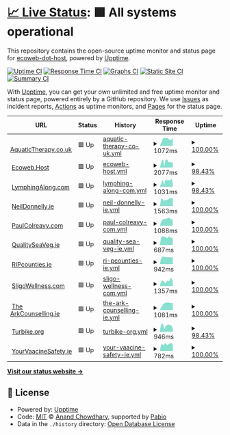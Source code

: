 # [📈 Live Status](https://ecoweb-dot-host.github.io/upptime): <!--live status--> **🟩 All systems operational**

This repository contains the open-source uptime monitor and status page for [ecoweb-dot-host](https://ecoweb-dot-host.github.io/upptime), powered by [Upptime](https://github.com/upptime/upptime).

[![Uptime CI](https://github.com/ecoweb-dot-host/upptime/workflows/Uptime%20CI/badge.svg)](https://github.com/ecoweb-dot-host/upptime/actions?query=workflow%3A%22Uptime+CI%22)
[![Response Time CI](https://github.com/ecoweb-dot-host/upptime/workflows/Response%20Time%20CI/badge.svg)](https://github.com/ecoweb-dot-host/upptime/actions?query=workflow%3A%22Response+Time+CI%22)
[![Graphs CI](https://github.com/ecoweb-dot-host/upptime/workflows/Graphs%20CI/badge.svg)](https://github.com/ecoweb-dot-host/upptime/actions?query=workflow%3A%22Graphs+CI%22)
[![Static Site CI](https://github.com/ecoweb-dot-host/upptime/workflows/Static%20Site%20CI/badge.svg)](https://github.com/ecoweb-dot-host/upptime/actions?query=workflow%3A%22Static+Site+CI%22)
[![Summary CI](https://github.com/ecoweb-dot-host/upptime/workflows/Summary%20CI/badge.svg)](https://github.com/ecoweb-dot-host/upptime/actions?query=workflow%3A%22Summary+CI%22)

With [Upptime](https://upptime.js.org), you can get your own unlimited and free uptime monitor and status page, powered entirely by a GitHub repository. We use [Issues](https://github.com/ecoweb-dot-host/upptime/issues) as incident reports, [Actions](https://github.com/ecoweb-dot-host/upptime/actions) as uptime monitors, and [Pages](https://ecoweb-dot-host.github.io/upptime) for the status page.

<!--start: status pages-->
<!-- This summary is generated by Upptime (https://github.com/upptime/upptime) -->
<!-- Do not edit this manually, your changes will be overwritten -->
<!-- prettier-ignore -->
| URL | Status | History | Response Time | Uptime |
| --- | ------ | ------- | ------------- | ------ |
| <img alt="" src="https://icons.duckduckgo.com/ip3/aquatictherapy.co.uk.ico" height="13"> [AquaticTherapy.co.uk](https://aquatictherapy.co.uk/) | 🟩 Up | [aquatic-therapy-co-uk.yml](https://github.com/ecoweb-dot-host/upptime/commits/HEAD/history/aquatic-therapy-co-uk.yml) | <details><summary><img alt="Response time graph" src="./graphs/aquatic-therapy-co-uk/response-time-week.png" height="20"> 1072ms</summary><br><a href="https://ecoweb-dot-host.github.io/upptime/history/aquatic-therapy-co-uk"><img alt="Response time 1129" src="https://img.shields.io/endpoint?url=https%3A%2F%2Fraw.githubusercontent.com%2Fecoweb-dot-host%2Fupptime%2FHEAD%2Fapi%2Faquatic-therapy-co-uk%2Fresponse-time.json"></a><br><a href="https://ecoweb-dot-host.github.io/upptime/history/aquatic-therapy-co-uk"><img alt="24-hour response time 565" src="https://img.shields.io/endpoint?url=https%3A%2F%2Fraw.githubusercontent.com%2Fecoweb-dot-host%2Fupptime%2FHEAD%2Fapi%2Faquatic-therapy-co-uk%2Fresponse-time-day.json"></a><br><a href="https://ecoweb-dot-host.github.io/upptime/history/aquatic-therapy-co-uk"><img alt="7-day response time 1072" src="https://img.shields.io/endpoint?url=https%3A%2F%2Fraw.githubusercontent.com%2Fecoweb-dot-host%2Fupptime%2FHEAD%2Fapi%2Faquatic-therapy-co-uk%2Fresponse-time-week.json"></a><br><a href="https://ecoweb-dot-host.github.io/upptime/history/aquatic-therapy-co-uk"><img alt="30-day response time 1129" src="https://img.shields.io/endpoint?url=https%3A%2F%2Fraw.githubusercontent.com%2Fecoweb-dot-host%2Fupptime%2FHEAD%2Fapi%2Faquatic-therapy-co-uk%2Fresponse-time-month.json"></a><br><a href="https://ecoweb-dot-host.github.io/upptime/history/aquatic-therapy-co-uk"><img alt="1-year response time 1129" src="https://img.shields.io/endpoint?url=https%3A%2F%2Fraw.githubusercontent.com%2Fecoweb-dot-host%2Fupptime%2FHEAD%2Fapi%2Faquatic-therapy-co-uk%2Fresponse-time-year.json"></a></details> | <details><summary><a href="https://ecoweb-dot-host.github.io/upptime/history/aquatic-therapy-co-uk">100.00%</a></summary><a href="https://ecoweb-dot-host.github.io/upptime/history/aquatic-therapy-co-uk"><img alt="All-time uptime 100.00%" src="https://img.shields.io/endpoint?url=https%3A%2F%2Fraw.githubusercontent.com%2Fecoweb-dot-host%2Fupptime%2FHEAD%2Fapi%2Faquatic-therapy-co-uk%2Fuptime.json"></a><br><a href="https://ecoweb-dot-host.github.io/upptime/history/aquatic-therapy-co-uk"><img alt="24-hour uptime 100.00%" src="https://img.shields.io/endpoint?url=https%3A%2F%2Fraw.githubusercontent.com%2Fecoweb-dot-host%2Fupptime%2FHEAD%2Fapi%2Faquatic-therapy-co-uk%2Fuptime-day.json"></a><br><a href="https://ecoweb-dot-host.github.io/upptime/history/aquatic-therapy-co-uk"><img alt="7-day uptime 100.00%" src="https://img.shields.io/endpoint?url=https%3A%2F%2Fraw.githubusercontent.com%2Fecoweb-dot-host%2Fupptime%2FHEAD%2Fapi%2Faquatic-therapy-co-uk%2Fuptime-week.json"></a><br><a href="https://ecoweb-dot-host.github.io/upptime/history/aquatic-therapy-co-uk"><img alt="30-day uptime 100.00%" src="https://img.shields.io/endpoint?url=https%3A%2F%2Fraw.githubusercontent.com%2Fecoweb-dot-host%2Fupptime%2FHEAD%2Fapi%2Faquatic-therapy-co-uk%2Fuptime-month.json"></a><br><a href="https://ecoweb-dot-host.github.io/upptime/history/aquatic-therapy-co-uk"><img alt="1-year uptime 100.00%" src="https://img.shields.io/endpoint?url=https%3A%2F%2Fraw.githubusercontent.com%2Fecoweb-dot-host%2Fupptime%2FHEAD%2Fapi%2Faquatic-therapy-co-uk%2Fuptime-year.json"></a></details>
| <img alt="" src="https://icons.duckduckgo.com/ip3/ecoweb.host.ico" height="13"> [Ecoweb.Host](https://ecoweb.host/) | 🟩 Up | [ecoweb-host.yml](https://github.com/ecoweb-dot-host/upptime/commits/HEAD/history/ecoweb-host.yml) | <details><summary><img alt="Response time graph" src="./graphs/ecoweb-host/response-time-week.png" height="20"> 2077ms</summary><br><a href="https://ecoweb-dot-host.github.io/upptime/history/ecoweb-host"><img alt="Response time 2236" src="https://img.shields.io/endpoint?url=https%3A%2F%2Fraw.githubusercontent.com%2Fecoweb-dot-host%2Fupptime%2FHEAD%2Fapi%2Fecoweb-host%2Fresponse-time.json"></a><br><a href="https://ecoweb-dot-host.github.io/upptime/history/ecoweb-host"><img alt="24-hour response time 2865" src="https://img.shields.io/endpoint?url=https%3A%2F%2Fraw.githubusercontent.com%2Fecoweb-dot-host%2Fupptime%2FHEAD%2Fapi%2Fecoweb-host%2Fresponse-time-day.json"></a><br><a href="https://ecoweb-dot-host.github.io/upptime/history/ecoweb-host"><img alt="7-day response time 2077" src="https://img.shields.io/endpoint?url=https%3A%2F%2Fraw.githubusercontent.com%2Fecoweb-dot-host%2Fupptime%2FHEAD%2Fapi%2Fecoweb-host%2Fresponse-time-week.json"></a><br><a href="https://ecoweb-dot-host.github.io/upptime/history/ecoweb-host"><img alt="30-day response time 2236" src="https://img.shields.io/endpoint?url=https%3A%2F%2Fraw.githubusercontent.com%2Fecoweb-dot-host%2Fupptime%2FHEAD%2Fapi%2Fecoweb-host%2Fresponse-time-month.json"></a><br><a href="https://ecoweb-dot-host.github.io/upptime/history/ecoweb-host"><img alt="1-year response time 2236" src="https://img.shields.io/endpoint?url=https%3A%2F%2Fraw.githubusercontent.com%2Fecoweb-dot-host%2Fupptime%2FHEAD%2Fapi%2Fecoweb-host%2Fresponse-time-year.json"></a></details> | <details><summary><a href="https://ecoweb-dot-host.github.io/upptime/history/ecoweb-host">98.43%</a></summary><a href="https://ecoweb-dot-host.github.io/upptime/history/ecoweb-host"><img alt="All-time uptime 99.28%" src="https://img.shields.io/endpoint?url=https%3A%2F%2Fraw.githubusercontent.com%2Fecoweb-dot-host%2Fupptime%2FHEAD%2Fapi%2Fecoweb-host%2Fuptime.json"></a><br><a href="https://ecoweb-dot-host.github.io/upptime/history/ecoweb-host"><img alt="24-hour uptime 100.00%" src="https://img.shields.io/endpoint?url=https%3A%2F%2Fraw.githubusercontent.com%2Fecoweb-dot-host%2Fupptime%2FHEAD%2Fapi%2Fecoweb-host%2Fuptime-day.json"></a><br><a href="https://ecoweb-dot-host.github.io/upptime/history/ecoweb-host"><img alt="7-day uptime 98.43%" src="https://img.shields.io/endpoint?url=https%3A%2F%2Fraw.githubusercontent.com%2Fecoweb-dot-host%2Fupptime%2FHEAD%2Fapi%2Fecoweb-host%2Fuptime-week.json"></a><br><a href="https://ecoweb-dot-host.github.io/upptime/history/ecoweb-host"><img alt="30-day uptime 99.28%" src="https://img.shields.io/endpoint?url=https%3A%2F%2Fraw.githubusercontent.com%2Fecoweb-dot-host%2Fupptime%2FHEAD%2Fapi%2Fecoweb-host%2Fuptime-month.json"></a><br><a href="https://ecoweb-dot-host.github.io/upptime/history/ecoweb-host"><img alt="1-year uptime 99.28%" src="https://img.shields.io/endpoint?url=https%3A%2F%2Fraw.githubusercontent.com%2Fecoweb-dot-host%2Fupptime%2FHEAD%2Fapi%2Fecoweb-host%2Fuptime-year.json"></a></details>
| <img alt="" src="https://icons.duckduckgo.com/ip3/lymphingalong.com.ico" height="13"> [LymphingAlong.com](https://lymphingalong.com/) | 🟩 Up | [lymphing-along-com.yml](https://github.com/ecoweb-dot-host/upptime/commits/HEAD/history/lymphing-along-com.yml) | <details><summary><img alt="Response time graph" src="./graphs/lymphing-along-com/response-time-week.png" height="20"> 1031ms</summary><br><a href="https://ecoweb-dot-host.github.io/upptime/history/lymphing-along-com"><img alt="Response time 1069" src="https://img.shields.io/endpoint?url=https%3A%2F%2Fraw.githubusercontent.com%2Fecoweb-dot-host%2Fupptime%2FHEAD%2Fapi%2Flymphing-along-com%2Fresponse-time.json"></a><br><a href="https://ecoweb-dot-host.github.io/upptime/history/lymphing-along-com"><img alt="24-hour response time 461" src="https://img.shields.io/endpoint?url=https%3A%2F%2Fraw.githubusercontent.com%2Fecoweb-dot-host%2Fupptime%2FHEAD%2Fapi%2Flymphing-along-com%2Fresponse-time-day.json"></a><br><a href="https://ecoweb-dot-host.github.io/upptime/history/lymphing-along-com"><img alt="7-day response time 1031" src="https://img.shields.io/endpoint?url=https%3A%2F%2Fraw.githubusercontent.com%2Fecoweb-dot-host%2Fupptime%2FHEAD%2Fapi%2Flymphing-along-com%2Fresponse-time-week.json"></a><br><a href="https://ecoweb-dot-host.github.io/upptime/history/lymphing-along-com"><img alt="30-day response time 1069" src="https://img.shields.io/endpoint?url=https%3A%2F%2Fraw.githubusercontent.com%2Fecoweb-dot-host%2Fupptime%2FHEAD%2Fapi%2Flymphing-along-com%2Fresponse-time-month.json"></a><br><a href="https://ecoweb-dot-host.github.io/upptime/history/lymphing-along-com"><img alt="1-year response time 1069" src="https://img.shields.io/endpoint?url=https%3A%2F%2Fraw.githubusercontent.com%2Fecoweb-dot-host%2Fupptime%2FHEAD%2Fapi%2Flymphing-along-com%2Fresponse-time-year.json"></a></details> | <details><summary><a href="https://ecoweb-dot-host.github.io/upptime/history/lymphing-along-com">98.43%</a></summary><a href="https://ecoweb-dot-host.github.io/upptime/history/lymphing-along-com"><img alt="All-time uptime 99.25%" src="https://img.shields.io/endpoint?url=https%3A%2F%2Fraw.githubusercontent.com%2Fecoweb-dot-host%2Fupptime%2FHEAD%2Fapi%2Flymphing-along-com%2Fuptime.json"></a><br><a href="https://ecoweb-dot-host.github.io/upptime/history/lymphing-along-com"><img alt="24-hour uptime 100.00%" src="https://img.shields.io/endpoint?url=https%3A%2F%2Fraw.githubusercontent.com%2Fecoweb-dot-host%2Fupptime%2FHEAD%2Fapi%2Flymphing-along-com%2Fuptime-day.json"></a><br><a href="https://ecoweb-dot-host.github.io/upptime/history/lymphing-along-com"><img alt="7-day uptime 98.43%" src="https://img.shields.io/endpoint?url=https%3A%2F%2Fraw.githubusercontent.com%2Fecoweb-dot-host%2Fupptime%2FHEAD%2Fapi%2Flymphing-along-com%2Fuptime-week.json"></a><br><a href="https://ecoweb-dot-host.github.io/upptime/history/lymphing-along-com"><img alt="30-day uptime 99.25%" src="https://img.shields.io/endpoint?url=https%3A%2F%2Fraw.githubusercontent.com%2Fecoweb-dot-host%2Fupptime%2FHEAD%2Fapi%2Flymphing-along-com%2Fuptime-month.json"></a><br><a href="https://ecoweb-dot-host.github.io/upptime/history/lymphing-along-com"><img alt="1-year uptime 99.25%" src="https://img.shields.io/endpoint?url=https%3A%2F%2Fraw.githubusercontent.com%2Fecoweb-dot-host%2Fupptime%2FHEAD%2Fapi%2Flymphing-along-com%2Fuptime-year.json"></a></details>
| <img alt="" src="https://icons.duckduckgo.com/ip3/neildonnelly.ie.ico" height="13"> [NeilDonnelly.ie](https://neildonnelly.ie/) | 🟩 Up | [neil-donnelly-ie.yml](https://github.com/ecoweb-dot-host/upptime/commits/HEAD/history/neil-donnelly-ie.yml) | <details><summary><img alt="Response time graph" src="./graphs/neil-donnelly-ie/response-time-week.png" height="20"> 1563ms</summary><br><a href="https://ecoweb-dot-host.github.io/upptime/history/neil-donnelly-ie"><img alt="Response time 1603" src="https://img.shields.io/endpoint?url=https%3A%2F%2Fraw.githubusercontent.com%2Fecoweb-dot-host%2Fupptime%2FHEAD%2Fapi%2Fneil-donnelly-ie%2Fresponse-time.json"></a><br><a href="https://ecoweb-dot-host.github.io/upptime/history/neil-donnelly-ie"><img alt="24-hour response time 1478" src="https://img.shields.io/endpoint?url=https%3A%2F%2Fraw.githubusercontent.com%2Fecoweb-dot-host%2Fupptime%2FHEAD%2Fapi%2Fneil-donnelly-ie%2Fresponse-time-day.json"></a><br><a href="https://ecoweb-dot-host.github.io/upptime/history/neil-donnelly-ie"><img alt="7-day response time 1563" src="https://img.shields.io/endpoint?url=https%3A%2F%2Fraw.githubusercontent.com%2Fecoweb-dot-host%2Fupptime%2FHEAD%2Fapi%2Fneil-donnelly-ie%2Fresponse-time-week.json"></a><br><a href="https://ecoweb-dot-host.github.io/upptime/history/neil-donnelly-ie"><img alt="30-day response time 1603" src="https://img.shields.io/endpoint?url=https%3A%2F%2Fraw.githubusercontent.com%2Fecoweb-dot-host%2Fupptime%2FHEAD%2Fapi%2Fneil-donnelly-ie%2Fresponse-time-month.json"></a><br><a href="https://ecoweb-dot-host.github.io/upptime/history/neil-donnelly-ie"><img alt="1-year response time 1603" src="https://img.shields.io/endpoint?url=https%3A%2F%2Fraw.githubusercontent.com%2Fecoweb-dot-host%2Fupptime%2FHEAD%2Fapi%2Fneil-donnelly-ie%2Fresponse-time-year.json"></a></details> | <details><summary><a href="https://ecoweb-dot-host.github.io/upptime/history/neil-donnelly-ie">100.00%</a></summary><a href="https://ecoweb-dot-host.github.io/upptime/history/neil-donnelly-ie"><img alt="All-time uptime 100.00%" src="https://img.shields.io/endpoint?url=https%3A%2F%2Fraw.githubusercontent.com%2Fecoweb-dot-host%2Fupptime%2FHEAD%2Fapi%2Fneil-donnelly-ie%2Fuptime.json"></a><br><a href="https://ecoweb-dot-host.github.io/upptime/history/neil-donnelly-ie"><img alt="24-hour uptime 100.00%" src="https://img.shields.io/endpoint?url=https%3A%2F%2Fraw.githubusercontent.com%2Fecoweb-dot-host%2Fupptime%2FHEAD%2Fapi%2Fneil-donnelly-ie%2Fuptime-day.json"></a><br><a href="https://ecoweb-dot-host.github.io/upptime/history/neil-donnelly-ie"><img alt="7-day uptime 100.00%" src="https://img.shields.io/endpoint?url=https%3A%2F%2Fraw.githubusercontent.com%2Fecoweb-dot-host%2Fupptime%2FHEAD%2Fapi%2Fneil-donnelly-ie%2Fuptime-week.json"></a><br><a href="https://ecoweb-dot-host.github.io/upptime/history/neil-donnelly-ie"><img alt="30-day uptime 100.00%" src="https://img.shields.io/endpoint?url=https%3A%2F%2Fraw.githubusercontent.com%2Fecoweb-dot-host%2Fupptime%2FHEAD%2Fapi%2Fneil-donnelly-ie%2Fuptime-month.json"></a><br><a href="https://ecoweb-dot-host.github.io/upptime/history/neil-donnelly-ie"><img alt="1-year uptime 100.00%" src="https://img.shields.io/endpoint?url=https%3A%2F%2Fraw.githubusercontent.com%2Fecoweb-dot-host%2Fupptime%2FHEAD%2Fapi%2Fneil-donnelly-ie%2Fuptime-year.json"></a></details>
| <img alt="" src="https://icons.duckduckgo.com/ip3/paulcolreavy.com.ico" height="13"> [PaulColreavy.com](https://paulcolreavy.com/) | 🟩 Up | [paul-colreavy-com.yml](https://github.com/ecoweb-dot-host/upptime/commits/HEAD/history/paul-colreavy-com.yml) | <details><summary><img alt="Response time graph" src="./graphs/paul-colreavy-com/response-time-week.png" height="20"> 1088ms</summary><br><a href="https://ecoweb-dot-host.github.io/upptime/history/paul-colreavy-com"><img alt="Response time 1056" src="https://img.shields.io/endpoint?url=https%3A%2F%2Fraw.githubusercontent.com%2Fecoweb-dot-host%2Fupptime%2FHEAD%2Fapi%2Fpaul-colreavy-com%2Fresponse-time.json"></a><br><a href="https://ecoweb-dot-host.github.io/upptime/history/paul-colreavy-com"><img alt="24-hour response time 980" src="https://img.shields.io/endpoint?url=https%3A%2F%2Fraw.githubusercontent.com%2Fecoweb-dot-host%2Fupptime%2FHEAD%2Fapi%2Fpaul-colreavy-com%2Fresponse-time-day.json"></a><br><a href="https://ecoweb-dot-host.github.io/upptime/history/paul-colreavy-com"><img alt="7-day response time 1088" src="https://img.shields.io/endpoint?url=https%3A%2F%2Fraw.githubusercontent.com%2Fecoweb-dot-host%2Fupptime%2FHEAD%2Fapi%2Fpaul-colreavy-com%2Fresponse-time-week.json"></a><br><a href="https://ecoweb-dot-host.github.io/upptime/history/paul-colreavy-com"><img alt="30-day response time 1056" src="https://img.shields.io/endpoint?url=https%3A%2F%2Fraw.githubusercontent.com%2Fecoweb-dot-host%2Fupptime%2FHEAD%2Fapi%2Fpaul-colreavy-com%2Fresponse-time-month.json"></a><br><a href="https://ecoweb-dot-host.github.io/upptime/history/paul-colreavy-com"><img alt="1-year response time 1056" src="https://img.shields.io/endpoint?url=https%3A%2F%2Fraw.githubusercontent.com%2Fecoweb-dot-host%2Fupptime%2FHEAD%2Fapi%2Fpaul-colreavy-com%2Fresponse-time-year.json"></a></details> | <details><summary><a href="https://ecoweb-dot-host.github.io/upptime/history/paul-colreavy-com">100.00%</a></summary><a href="https://ecoweb-dot-host.github.io/upptime/history/paul-colreavy-com"><img alt="All-time uptime 100.00%" src="https://img.shields.io/endpoint?url=https%3A%2F%2Fraw.githubusercontent.com%2Fecoweb-dot-host%2Fupptime%2FHEAD%2Fapi%2Fpaul-colreavy-com%2Fuptime.json"></a><br><a href="https://ecoweb-dot-host.github.io/upptime/history/paul-colreavy-com"><img alt="24-hour uptime 100.00%" src="https://img.shields.io/endpoint?url=https%3A%2F%2Fraw.githubusercontent.com%2Fecoweb-dot-host%2Fupptime%2FHEAD%2Fapi%2Fpaul-colreavy-com%2Fuptime-day.json"></a><br><a href="https://ecoweb-dot-host.github.io/upptime/history/paul-colreavy-com"><img alt="7-day uptime 100.00%" src="https://img.shields.io/endpoint?url=https%3A%2F%2Fraw.githubusercontent.com%2Fecoweb-dot-host%2Fupptime%2FHEAD%2Fapi%2Fpaul-colreavy-com%2Fuptime-week.json"></a><br><a href="https://ecoweb-dot-host.github.io/upptime/history/paul-colreavy-com"><img alt="30-day uptime 100.00%" src="https://img.shields.io/endpoint?url=https%3A%2F%2Fraw.githubusercontent.com%2Fecoweb-dot-host%2Fupptime%2FHEAD%2Fapi%2Fpaul-colreavy-com%2Fuptime-month.json"></a><br><a href="https://ecoweb-dot-host.github.io/upptime/history/paul-colreavy-com"><img alt="1-year uptime 100.00%" src="https://img.shields.io/endpoint?url=https%3A%2F%2Fraw.githubusercontent.com%2Fecoweb-dot-host%2Fupptime%2FHEAD%2Fapi%2Fpaul-colreavy-com%2Fuptime-year.json"></a></details>
| <img alt="" src="https://icons.duckduckgo.com/ip3/qualityseaveg.ie.ico" height="13"> [QualitySeaVeg.ie](https://qualityseaveg.ie/) | 🟩 Up | [quality-sea-veg-ie.yml](https://github.com/ecoweb-dot-host/upptime/commits/HEAD/history/quality-sea-veg-ie.yml) | <details><summary><img alt="Response time graph" src="./graphs/quality-sea-veg-ie/response-time-week.png" height="20"> 687ms</summary><br><a href="https://ecoweb-dot-host.github.io/upptime/history/quality-sea-veg-ie"><img alt="Response time 664" src="https://img.shields.io/endpoint?url=https%3A%2F%2Fraw.githubusercontent.com%2Fecoweb-dot-host%2Fupptime%2FHEAD%2Fapi%2Fquality-sea-veg-ie%2Fresponse-time.json"></a><br><a href="https://ecoweb-dot-host.github.io/upptime/history/quality-sea-veg-ie"><img alt="24-hour response time 596" src="https://img.shields.io/endpoint?url=https%3A%2F%2Fraw.githubusercontent.com%2Fecoweb-dot-host%2Fupptime%2FHEAD%2Fapi%2Fquality-sea-veg-ie%2Fresponse-time-day.json"></a><br><a href="https://ecoweb-dot-host.github.io/upptime/history/quality-sea-veg-ie"><img alt="7-day response time 687" src="https://img.shields.io/endpoint?url=https%3A%2F%2Fraw.githubusercontent.com%2Fecoweb-dot-host%2Fupptime%2FHEAD%2Fapi%2Fquality-sea-veg-ie%2Fresponse-time-week.json"></a><br><a href="https://ecoweb-dot-host.github.io/upptime/history/quality-sea-veg-ie"><img alt="30-day response time 664" src="https://img.shields.io/endpoint?url=https%3A%2F%2Fraw.githubusercontent.com%2Fecoweb-dot-host%2Fupptime%2FHEAD%2Fapi%2Fquality-sea-veg-ie%2Fresponse-time-month.json"></a><br><a href="https://ecoweb-dot-host.github.io/upptime/history/quality-sea-veg-ie"><img alt="1-year response time 664" src="https://img.shields.io/endpoint?url=https%3A%2F%2Fraw.githubusercontent.com%2Fecoweb-dot-host%2Fupptime%2FHEAD%2Fapi%2Fquality-sea-veg-ie%2Fresponse-time-year.json"></a></details> | <details><summary><a href="https://ecoweb-dot-host.github.io/upptime/history/quality-sea-veg-ie">100.00%</a></summary><a href="https://ecoweb-dot-host.github.io/upptime/history/quality-sea-veg-ie"><img alt="All-time uptime 100.00%" src="https://img.shields.io/endpoint?url=https%3A%2F%2Fraw.githubusercontent.com%2Fecoweb-dot-host%2Fupptime%2FHEAD%2Fapi%2Fquality-sea-veg-ie%2Fuptime.json"></a><br><a href="https://ecoweb-dot-host.github.io/upptime/history/quality-sea-veg-ie"><img alt="24-hour uptime 100.00%" src="https://img.shields.io/endpoint?url=https%3A%2F%2Fraw.githubusercontent.com%2Fecoweb-dot-host%2Fupptime%2FHEAD%2Fapi%2Fquality-sea-veg-ie%2Fuptime-day.json"></a><br><a href="https://ecoweb-dot-host.github.io/upptime/history/quality-sea-veg-ie"><img alt="7-day uptime 100.00%" src="https://img.shields.io/endpoint?url=https%3A%2F%2Fraw.githubusercontent.com%2Fecoweb-dot-host%2Fupptime%2FHEAD%2Fapi%2Fquality-sea-veg-ie%2Fuptime-week.json"></a><br><a href="https://ecoweb-dot-host.github.io/upptime/history/quality-sea-veg-ie"><img alt="30-day uptime 100.00%" src="https://img.shields.io/endpoint?url=https%3A%2F%2Fraw.githubusercontent.com%2Fecoweb-dot-host%2Fupptime%2FHEAD%2Fapi%2Fquality-sea-veg-ie%2Fuptime-month.json"></a><br><a href="https://ecoweb-dot-host.github.io/upptime/history/quality-sea-veg-ie"><img alt="1-year uptime 100.00%" src="https://img.shields.io/endpoint?url=https%3A%2F%2Fraw.githubusercontent.com%2Fecoweb-dot-host%2Fupptime%2FHEAD%2Fapi%2Fquality-sea-veg-ie%2Fuptime-year.json"></a></details>
| <img alt="" src="https://icons.duckduckgo.com/ip3/ripcounties.ie.ico" height="13"> [RIPcounties.ie](https://ripcounties.ie/) | 🟩 Up | [ri-pcounties-ie.yml](https://github.com/ecoweb-dot-host/upptime/commits/HEAD/history/ri-pcounties-ie.yml) | <details><summary><img alt="Response time graph" src="./graphs/ri-pcounties-ie/response-time-week.png" height="20"> 942ms</summary><br><a href="https://ecoweb-dot-host.github.io/upptime/history/ri-pcounties-ie"><img alt="Response time 1005" src="https://img.shields.io/endpoint?url=https%3A%2F%2Fraw.githubusercontent.com%2Fecoweb-dot-host%2Fupptime%2FHEAD%2Fapi%2Fri-pcounties-ie%2Fresponse-time.json"></a><br><a href="https://ecoweb-dot-host.github.io/upptime/history/ri-pcounties-ie"><img alt="24-hour response time 782" src="https://img.shields.io/endpoint?url=https%3A%2F%2Fraw.githubusercontent.com%2Fecoweb-dot-host%2Fupptime%2FHEAD%2Fapi%2Fri-pcounties-ie%2Fresponse-time-day.json"></a><br><a href="https://ecoweb-dot-host.github.io/upptime/history/ri-pcounties-ie"><img alt="7-day response time 942" src="https://img.shields.io/endpoint?url=https%3A%2F%2Fraw.githubusercontent.com%2Fecoweb-dot-host%2Fupptime%2FHEAD%2Fapi%2Fri-pcounties-ie%2Fresponse-time-week.json"></a><br><a href="https://ecoweb-dot-host.github.io/upptime/history/ri-pcounties-ie"><img alt="30-day response time 1005" src="https://img.shields.io/endpoint?url=https%3A%2F%2Fraw.githubusercontent.com%2Fecoweb-dot-host%2Fupptime%2FHEAD%2Fapi%2Fri-pcounties-ie%2Fresponse-time-month.json"></a><br><a href="https://ecoweb-dot-host.github.io/upptime/history/ri-pcounties-ie"><img alt="1-year response time 1005" src="https://img.shields.io/endpoint?url=https%3A%2F%2Fraw.githubusercontent.com%2Fecoweb-dot-host%2Fupptime%2FHEAD%2Fapi%2Fri-pcounties-ie%2Fresponse-time-year.json"></a></details> | <details><summary><a href="https://ecoweb-dot-host.github.io/upptime/history/ri-pcounties-ie">100.00%</a></summary><a href="https://ecoweb-dot-host.github.io/upptime/history/ri-pcounties-ie"><img alt="All-time uptime 78.38%" src="https://img.shields.io/endpoint?url=https%3A%2F%2Fraw.githubusercontent.com%2Fecoweb-dot-host%2Fupptime%2FHEAD%2Fapi%2Fri-pcounties-ie%2Fuptime.json"></a><br><a href="https://ecoweb-dot-host.github.io/upptime/history/ri-pcounties-ie"><img alt="24-hour uptime 100.00%" src="https://img.shields.io/endpoint?url=https%3A%2F%2Fraw.githubusercontent.com%2Fecoweb-dot-host%2Fupptime%2FHEAD%2Fapi%2Fri-pcounties-ie%2Fuptime-day.json"></a><br><a href="https://ecoweb-dot-host.github.io/upptime/history/ri-pcounties-ie"><img alt="7-day uptime 100.00%" src="https://img.shields.io/endpoint?url=https%3A%2F%2Fraw.githubusercontent.com%2Fecoweb-dot-host%2Fupptime%2FHEAD%2Fapi%2Fri-pcounties-ie%2Fuptime-week.json"></a><br><a href="https://ecoweb-dot-host.github.io/upptime/history/ri-pcounties-ie"><img alt="30-day uptime 78.38%" src="https://img.shields.io/endpoint?url=https%3A%2F%2Fraw.githubusercontent.com%2Fecoweb-dot-host%2Fupptime%2FHEAD%2Fapi%2Fri-pcounties-ie%2Fuptime-month.json"></a><br><a href="https://ecoweb-dot-host.github.io/upptime/history/ri-pcounties-ie"><img alt="1-year uptime 78.38%" src="https://img.shields.io/endpoint?url=https%3A%2F%2Fraw.githubusercontent.com%2Fecoweb-dot-host%2Fupptime%2FHEAD%2Fapi%2Fri-pcounties-ie%2Fuptime-year.json"></a></details>
| <img alt="" src="https://icons.duckduckgo.com/ip3/sligowellness.com.ico" height="13"> [SligoWellness.com](https://sligowellness.com/) | 🟩 Up | [sligo-wellness-com.yml](https://github.com/ecoweb-dot-host/upptime/commits/HEAD/history/sligo-wellness-com.yml) | <details><summary><img alt="Response time graph" src="./graphs/sligo-wellness-com/response-time-week.png" height="20"> 1357ms</summary><br><a href="https://ecoweb-dot-host.github.io/upptime/history/sligo-wellness-com"><img alt="Response time 1375" src="https://img.shields.io/endpoint?url=https%3A%2F%2Fraw.githubusercontent.com%2Fecoweb-dot-host%2Fupptime%2FHEAD%2Fapi%2Fsligo-wellness-com%2Fresponse-time.json"></a><br><a href="https://ecoweb-dot-host.github.io/upptime/history/sligo-wellness-com"><img alt="24-hour response time 836" src="https://img.shields.io/endpoint?url=https%3A%2F%2Fraw.githubusercontent.com%2Fecoweb-dot-host%2Fupptime%2FHEAD%2Fapi%2Fsligo-wellness-com%2Fresponse-time-day.json"></a><br><a href="https://ecoweb-dot-host.github.io/upptime/history/sligo-wellness-com"><img alt="7-day response time 1357" src="https://img.shields.io/endpoint?url=https%3A%2F%2Fraw.githubusercontent.com%2Fecoweb-dot-host%2Fupptime%2FHEAD%2Fapi%2Fsligo-wellness-com%2Fresponse-time-week.json"></a><br><a href="https://ecoweb-dot-host.github.io/upptime/history/sligo-wellness-com"><img alt="30-day response time 1375" src="https://img.shields.io/endpoint?url=https%3A%2F%2Fraw.githubusercontent.com%2Fecoweb-dot-host%2Fupptime%2FHEAD%2Fapi%2Fsligo-wellness-com%2Fresponse-time-month.json"></a><br><a href="https://ecoweb-dot-host.github.io/upptime/history/sligo-wellness-com"><img alt="1-year response time 1375" src="https://img.shields.io/endpoint?url=https%3A%2F%2Fraw.githubusercontent.com%2Fecoweb-dot-host%2Fupptime%2FHEAD%2Fapi%2Fsligo-wellness-com%2Fresponse-time-year.json"></a></details> | <details><summary><a href="https://ecoweb-dot-host.github.io/upptime/history/sligo-wellness-com">100.00%</a></summary><a href="https://ecoweb-dot-host.github.io/upptime/history/sligo-wellness-com"><img alt="All-time uptime 99.90%" src="https://img.shields.io/endpoint?url=https%3A%2F%2Fraw.githubusercontent.com%2Fecoweb-dot-host%2Fupptime%2FHEAD%2Fapi%2Fsligo-wellness-com%2Fuptime.json"></a><br><a href="https://ecoweb-dot-host.github.io/upptime/history/sligo-wellness-com"><img alt="24-hour uptime 100.00%" src="https://img.shields.io/endpoint?url=https%3A%2F%2Fraw.githubusercontent.com%2Fecoweb-dot-host%2Fupptime%2FHEAD%2Fapi%2Fsligo-wellness-com%2Fuptime-day.json"></a><br><a href="https://ecoweb-dot-host.github.io/upptime/history/sligo-wellness-com"><img alt="7-day uptime 100.00%" src="https://img.shields.io/endpoint?url=https%3A%2F%2Fraw.githubusercontent.com%2Fecoweb-dot-host%2Fupptime%2FHEAD%2Fapi%2Fsligo-wellness-com%2Fuptime-week.json"></a><br><a href="https://ecoweb-dot-host.github.io/upptime/history/sligo-wellness-com"><img alt="30-day uptime 99.90%" src="https://img.shields.io/endpoint?url=https%3A%2F%2Fraw.githubusercontent.com%2Fecoweb-dot-host%2Fupptime%2FHEAD%2Fapi%2Fsligo-wellness-com%2Fuptime-month.json"></a><br><a href="https://ecoweb-dot-host.github.io/upptime/history/sligo-wellness-com"><img alt="1-year uptime 99.90%" src="https://img.shields.io/endpoint?url=https%3A%2F%2Fraw.githubusercontent.com%2Fecoweb-dot-host%2Fupptime%2FHEAD%2Fapi%2Fsligo-wellness-com%2Fuptime-year.json"></a></details>
| <img alt="" src="https://icons.duckduckgo.com/ip3/thearkcounselling.ie.ico" height="13"> [The ArkCounselling.ie](https://thearkcounselling.ie/) | 🟩 Up | [the-ark-counselling-ie.yml](https://github.com/ecoweb-dot-host/upptime/commits/HEAD/history/the-ark-counselling-ie.yml) | <details><summary><img alt="Response time graph" src="./graphs/the-ark-counselling-ie/response-time-week.png" height="20"> 1081ms</summary><br><a href="https://ecoweb-dot-host.github.io/upptime/history/the-ark-counselling-ie"><img alt="Response time 1077" src="https://img.shields.io/endpoint?url=https%3A%2F%2Fraw.githubusercontent.com%2Fecoweb-dot-host%2Fupptime%2FHEAD%2Fapi%2Fthe-ark-counselling-ie%2Fresponse-time.json"></a><br><a href="https://ecoweb-dot-host.github.io/upptime/history/the-ark-counselling-ie"><img alt="24-hour response time 909" src="https://img.shields.io/endpoint?url=https%3A%2F%2Fraw.githubusercontent.com%2Fecoweb-dot-host%2Fupptime%2FHEAD%2Fapi%2Fthe-ark-counselling-ie%2Fresponse-time-day.json"></a><br><a href="https://ecoweb-dot-host.github.io/upptime/history/the-ark-counselling-ie"><img alt="7-day response time 1081" src="https://img.shields.io/endpoint?url=https%3A%2F%2Fraw.githubusercontent.com%2Fecoweb-dot-host%2Fupptime%2FHEAD%2Fapi%2Fthe-ark-counselling-ie%2Fresponse-time-week.json"></a><br><a href="https://ecoweb-dot-host.github.io/upptime/history/the-ark-counselling-ie"><img alt="30-day response time 1077" src="https://img.shields.io/endpoint?url=https%3A%2F%2Fraw.githubusercontent.com%2Fecoweb-dot-host%2Fupptime%2FHEAD%2Fapi%2Fthe-ark-counselling-ie%2Fresponse-time-month.json"></a><br><a href="https://ecoweb-dot-host.github.io/upptime/history/the-ark-counselling-ie"><img alt="1-year response time 1077" src="https://img.shields.io/endpoint?url=https%3A%2F%2Fraw.githubusercontent.com%2Fecoweb-dot-host%2Fupptime%2FHEAD%2Fapi%2Fthe-ark-counselling-ie%2Fresponse-time-year.json"></a></details> | <details><summary><a href="https://ecoweb-dot-host.github.io/upptime/history/the-ark-counselling-ie">100.00%</a></summary><a href="https://ecoweb-dot-host.github.io/upptime/history/the-ark-counselling-ie"><img alt="All-time uptime 100.00%" src="https://img.shields.io/endpoint?url=https%3A%2F%2Fraw.githubusercontent.com%2Fecoweb-dot-host%2Fupptime%2FHEAD%2Fapi%2Fthe-ark-counselling-ie%2Fuptime.json"></a><br><a href="https://ecoweb-dot-host.github.io/upptime/history/the-ark-counselling-ie"><img alt="24-hour uptime 100.00%" src="https://img.shields.io/endpoint?url=https%3A%2F%2Fraw.githubusercontent.com%2Fecoweb-dot-host%2Fupptime%2FHEAD%2Fapi%2Fthe-ark-counselling-ie%2Fuptime-day.json"></a><br><a href="https://ecoweb-dot-host.github.io/upptime/history/the-ark-counselling-ie"><img alt="7-day uptime 100.00%" src="https://img.shields.io/endpoint?url=https%3A%2F%2Fraw.githubusercontent.com%2Fecoweb-dot-host%2Fupptime%2FHEAD%2Fapi%2Fthe-ark-counselling-ie%2Fuptime-week.json"></a><br><a href="https://ecoweb-dot-host.github.io/upptime/history/the-ark-counselling-ie"><img alt="30-day uptime 100.00%" src="https://img.shields.io/endpoint?url=https%3A%2F%2Fraw.githubusercontent.com%2Fecoweb-dot-host%2Fupptime%2FHEAD%2Fapi%2Fthe-ark-counselling-ie%2Fuptime-month.json"></a><br><a href="https://ecoweb-dot-host.github.io/upptime/history/the-ark-counselling-ie"><img alt="1-year uptime 100.00%" src="https://img.shields.io/endpoint?url=https%3A%2F%2Fraw.githubusercontent.com%2Fecoweb-dot-host%2Fupptime%2FHEAD%2Fapi%2Fthe-ark-counselling-ie%2Fuptime-year.json"></a></details>
| <img alt="" src="https://icons.duckduckgo.com/ip3/turbike.org.ico" height="13"> [Turbike.org](https://turbike.org) | 🟩 Up | [turbike-org.yml](https://github.com/ecoweb-dot-host/upptime/commits/HEAD/history/turbike-org.yml) | <details><summary><img alt="Response time graph" src="./graphs/turbike-org/response-time-week.png" height="20"> 946ms</summary><br><a href="https://ecoweb-dot-host.github.io/upptime/history/turbike-org"><img alt="Response time 1091" src="https://img.shields.io/endpoint?url=https%3A%2F%2Fraw.githubusercontent.com%2Fecoweb-dot-host%2Fupptime%2FHEAD%2Fapi%2Fturbike-org%2Fresponse-time.json"></a><br><a href="https://ecoweb-dot-host.github.io/upptime/history/turbike-org"><img alt="24-hour response time 1074" src="https://img.shields.io/endpoint?url=https%3A%2F%2Fraw.githubusercontent.com%2Fecoweb-dot-host%2Fupptime%2FHEAD%2Fapi%2Fturbike-org%2Fresponse-time-day.json"></a><br><a href="https://ecoweb-dot-host.github.io/upptime/history/turbike-org"><img alt="7-day response time 946" src="https://img.shields.io/endpoint?url=https%3A%2F%2Fraw.githubusercontent.com%2Fecoweb-dot-host%2Fupptime%2FHEAD%2Fapi%2Fturbike-org%2Fresponse-time-week.json"></a><br><a href="https://ecoweb-dot-host.github.io/upptime/history/turbike-org"><img alt="30-day response time 1091" src="https://img.shields.io/endpoint?url=https%3A%2F%2Fraw.githubusercontent.com%2Fecoweb-dot-host%2Fupptime%2FHEAD%2Fapi%2Fturbike-org%2Fresponse-time-month.json"></a><br><a href="https://ecoweb-dot-host.github.io/upptime/history/turbike-org"><img alt="1-year response time 1091" src="https://img.shields.io/endpoint?url=https%3A%2F%2Fraw.githubusercontent.com%2Fecoweb-dot-host%2Fupptime%2FHEAD%2Fapi%2Fturbike-org%2Fresponse-time-year.json"></a></details> | <details><summary><a href="https://ecoweb-dot-host.github.io/upptime/history/turbike-org">98.43%</a></summary><a href="https://ecoweb-dot-host.github.io/upptime/history/turbike-org"><img alt="All-time uptime 99.28%" src="https://img.shields.io/endpoint?url=https%3A%2F%2Fraw.githubusercontent.com%2Fecoweb-dot-host%2Fupptime%2FHEAD%2Fapi%2Fturbike-org%2Fuptime.json"></a><br><a href="https://ecoweb-dot-host.github.io/upptime/history/turbike-org"><img alt="24-hour uptime 100.00%" src="https://img.shields.io/endpoint?url=https%3A%2F%2Fraw.githubusercontent.com%2Fecoweb-dot-host%2Fupptime%2FHEAD%2Fapi%2Fturbike-org%2Fuptime-day.json"></a><br><a href="https://ecoweb-dot-host.github.io/upptime/history/turbike-org"><img alt="7-day uptime 98.43%" src="https://img.shields.io/endpoint?url=https%3A%2F%2Fraw.githubusercontent.com%2Fecoweb-dot-host%2Fupptime%2FHEAD%2Fapi%2Fturbike-org%2Fuptime-week.json"></a><br><a href="https://ecoweb-dot-host.github.io/upptime/history/turbike-org"><img alt="30-day uptime 99.28%" src="https://img.shields.io/endpoint?url=https%3A%2F%2Fraw.githubusercontent.com%2Fecoweb-dot-host%2Fupptime%2FHEAD%2Fapi%2Fturbike-org%2Fuptime-month.json"></a><br><a href="https://ecoweb-dot-host.github.io/upptime/history/turbike-org"><img alt="1-year uptime 99.28%" src="https://img.shields.io/endpoint?url=https%3A%2F%2Fraw.githubusercontent.com%2Fecoweb-dot-host%2Fupptime%2FHEAD%2Fapi%2Fturbike-org%2Fuptime-year.json"></a></details>
| <img alt="" src="https://icons.duckduckgo.com/ip3/yourvaccinesafety.ie.ico" height="13"> [YourVaacineSafety.ie](https://yourvaccinesafety.ie/) | 🟩 Up | [your-vaacine-safety-ie.yml](https://github.com/ecoweb-dot-host/upptime/commits/HEAD/history/your-vaacine-safety-ie.yml) | <details><summary><img alt="Response time graph" src="./graphs/your-vaacine-safety-ie/response-time-week.png" height="20"> 782ms</summary><br><a href="https://ecoweb-dot-host.github.io/upptime/history/your-vaacine-safety-ie"><img alt="Response time 827" src="https://img.shields.io/endpoint?url=https%3A%2F%2Fraw.githubusercontent.com%2Fecoweb-dot-host%2Fupptime%2FHEAD%2Fapi%2Fyour-vaacine-safety-ie%2Fresponse-time.json"></a><br><a href="https://ecoweb-dot-host.github.io/upptime/history/your-vaacine-safety-ie"><img alt="24-hour response time 760" src="https://img.shields.io/endpoint?url=https%3A%2F%2Fraw.githubusercontent.com%2Fecoweb-dot-host%2Fupptime%2FHEAD%2Fapi%2Fyour-vaacine-safety-ie%2Fresponse-time-day.json"></a><br><a href="https://ecoweb-dot-host.github.io/upptime/history/your-vaacine-safety-ie"><img alt="7-day response time 782" src="https://img.shields.io/endpoint?url=https%3A%2F%2Fraw.githubusercontent.com%2Fecoweb-dot-host%2Fupptime%2FHEAD%2Fapi%2Fyour-vaacine-safety-ie%2Fresponse-time-week.json"></a><br><a href="https://ecoweb-dot-host.github.io/upptime/history/your-vaacine-safety-ie"><img alt="30-day response time 827" src="https://img.shields.io/endpoint?url=https%3A%2F%2Fraw.githubusercontent.com%2Fecoweb-dot-host%2Fupptime%2FHEAD%2Fapi%2Fyour-vaacine-safety-ie%2Fresponse-time-month.json"></a><br><a href="https://ecoweb-dot-host.github.io/upptime/history/your-vaacine-safety-ie"><img alt="1-year response time 827" src="https://img.shields.io/endpoint?url=https%3A%2F%2Fraw.githubusercontent.com%2Fecoweb-dot-host%2Fupptime%2FHEAD%2Fapi%2Fyour-vaacine-safety-ie%2Fresponse-time-year.json"></a></details> | <details><summary><a href="https://ecoweb-dot-host.github.io/upptime/history/your-vaacine-safety-ie">100.00%</a></summary><a href="https://ecoweb-dot-host.github.io/upptime/history/your-vaacine-safety-ie"><img alt="All-time uptime 100.00%" src="https://img.shields.io/endpoint?url=https%3A%2F%2Fraw.githubusercontent.com%2Fecoweb-dot-host%2Fupptime%2FHEAD%2Fapi%2Fyour-vaacine-safety-ie%2Fuptime.json"></a><br><a href="https://ecoweb-dot-host.github.io/upptime/history/your-vaacine-safety-ie"><img alt="24-hour uptime 100.00%" src="https://img.shields.io/endpoint?url=https%3A%2F%2Fraw.githubusercontent.com%2Fecoweb-dot-host%2Fupptime%2FHEAD%2Fapi%2Fyour-vaacine-safety-ie%2Fuptime-day.json"></a><br><a href="https://ecoweb-dot-host.github.io/upptime/history/your-vaacine-safety-ie"><img alt="7-day uptime 100.00%" src="https://img.shields.io/endpoint?url=https%3A%2F%2Fraw.githubusercontent.com%2Fecoweb-dot-host%2Fupptime%2FHEAD%2Fapi%2Fyour-vaacine-safety-ie%2Fuptime-week.json"></a><br><a href="https://ecoweb-dot-host.github.io/upptime/history/your-vaacine-safety-ie"><img alt="30-day uptime 100.00%" src="https://img.shields.io/endpoint?url=https%3A%2F%2Fraw.githubusercontent.com%2Fecoweb-dot-host%2Fupptime%2FHEAD%2Fapi%2Fyour-vaacine-safety-ie%2Fuptime-month.json"></a><br><a href="https://ecoweb-dot-host.github.io/upptime/history/your-vaacine-safety-ie"><img alt="1-year uptime 100.00%" src="https://img.shields.io/endpoint?url=https%3A%2F%2Fraw.githubusercontent.com%2Fecoweb-dot-host%2Fupptime%2FHEAD%2Fapi%2Fyour-vaacine-safety-ie%2Fuptime-year.json"></a></details>

<!--end: status pages-->

[**Visit our status website →**](https://ecoweb-dot-host.github.io/upptime)

## 📄 License

- Powered by: [Upptime](https://github.com/upptime/upptime)
- Code: [MIT](./LICENSE) © [Anand Chowdhary](https://anandchowdhary.com), supported by [Pabio](https://pabio.com)
- Data in the `./history` directory: [Open Database License](https://opendatacommons.org/licenses/odbl/1-0/)

